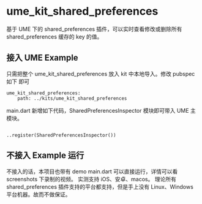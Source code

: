 # ume_kit_shared_preferences

基于 UME 下的 shared_preferences 插件，可以实时查看修改或删除所有 shared_preferences 缓存的 key 的值。

## 接入 UME Example

只需把整个 ume_kit_shared_preferences 放入 kit 中本地导入。修改 pubspec 如下 即可

```
ume_kit_shared_preferences:
    path: ../kits/ume_kit_shared_preferences

```

main.dart 新增如下代码，SharedPreferencesInspector 模块即可带入 UME 主模块。

```

..register(SharedPreferencesInspector())

```

## 不接入 Example 运行

不接入的话，本项目也带有 demo main.dart 可以直接运行，详情可以看 screenshots 下录制的视频。 实测支持 iOS、安卓、macos。 理论所有 shared_preferences 插件支持的平台都支持，但是手上没有 Linux、Windows 平台机器。故而不做保证。
